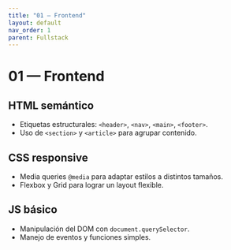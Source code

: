 ```yaml
---
title: "01 — Frontend"
layout: default
nav_order: 1
parent: Fullstack
---
```


# 01 — Frontend

## HTML semántico
- Etiquetas estructurales: `<header>`, `<nav>`, `<main>`, `<footer>`.
- Uso de `<section>` y `<article>` para agrupar contenido.

## CSS responsive
- Media queries `@media` para adaptar estilos a distintos tamaños.
- Flexbox y Grid para lograr un layout flexible.

## JS básico
- Manipulación del DOM con `document.querySelector`.
- Manejo de eventos y funciones simples.

